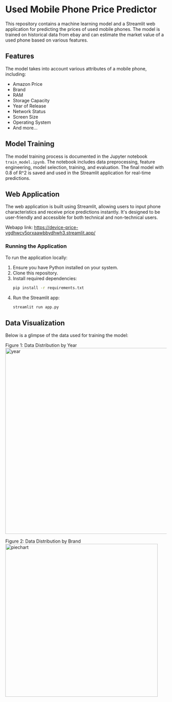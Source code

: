 # Used Mobile Phone Price Predictor

This repository contains a machine learning model and a Streamlit web application for predicting the prices of used mobile phones. The model is trained on historical data from ebay and can estimate the market value of a used phone based on various features.

## Features

The model takes into account various attributes of a mobile phone, including:

- Amazon Price
- Brand
- RAM
- Storage Capacity
- Year of Release
- Network Status
- Screen Size
- Operating System
- And more...

## Model Training

The model training process is documented in the Jupyter notebook `train_model.ipynb`. The notebook includes data preprocessing, feature engineering, model selection, training, and evaluation. The final model with 0.8 of R^2 is saved and used in the Streamlit application for real-time predictions.

## Web Application

The web application is built using Streamlit, allowing users to input phone characteristics and receive price predictions instantly. It's designed to be user-friendly and accessible for both technical and non-technical users.

Webapp link:
<https://device-price-vgdhwcv5prxaawbbydhwh3.streamlit.app/>

### Running the Application

To run the application locally:

1. Ensure you have Python installed on your system.
2. Clone this repository.
3. Install required dependencies:
   ```bash
   pip install -r requirements.txt
4. Run the Streamlit app:
   ```bash
   streamlit run app.py
   
## Data Visualization

Below is a glimpse of the data used for training the model:

Figure 1: Data Distribution by Year
<img width="579" alt="year" src="https://github.com/li2244646433/device-price/assets/154277499/5f669b3a-0348-481d-8cfd-745a08ee5371">

Figure 2: Data Distribution by Brand
<img width="476" alt="piechart" src="https://github.com/li2244646433/device-price/assets/154277499/98dc338f-931b-48d0-89d0-aa84326db831">



